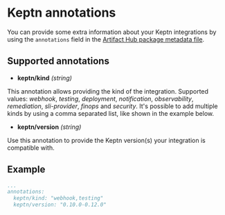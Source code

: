 # Keptn annotations

You can provide some extra information about your Keptn integrations by using the `annotations` field in the [Artifact Hub package metadata file](https://github.com/artifacthub/hub/blob/master/docs/metadata/artifacthub-pkg.yml).

## Supported annotations

- **keptn/kind** *(string)*

This annotation allows providing the kind of the integration. Supported values: *webhook*, *testing*, *deployment*, *notification*, *observability*, *remediation*, *sli-provider*, *finops* and *security*. It's possible to add multiple kinds by using a comma separated list, like shown in the example below.

- **keptn/version** *(string)*

Use this annotation to provide the Keptn version(s) your integration is compatible with.

## Example

```yaml
...
annotations:
  keptn/kind: "webhook,testing"
  keptn/version: "0.10.0-0.12.0"
```
